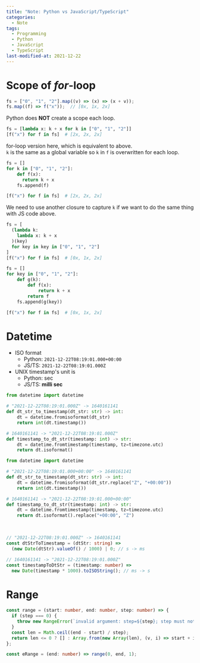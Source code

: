 ```yaml
---
title: "Note: Python vs JavaScript/TypeScript"
categories:
  - Note
tags:
  - Programming
  - Python
  - JavaScript
  - TypeScript
last-modified-at: 2021-12-22
---
```


# Scope of *for*-loop

```ts
fs = ["0", "1", "2"].map((v) => (x) => (x + v));
fs.map((f) => f("x"));  // [0x, 1x, 2x]
```

Python does **NOT** create a scope each loop.  

```python
fs = [lambda x: k + x for k in ["0", "1", "2"]]
[f("x") for f in fs]  # [2x, 2x, 2x]
```

for-loop version here, which is equivalent to above.  
`k` is the same as a global variable so `k` in `f` is overwritten for each loop.  

```python
fs = []
for k in ["0", "1", "2"]:
    def f(x):
      return k + x
    fs.append(f)

[f("x") for f in fs]  # [2x, 2x, 2x]
```

We need to use another closure to capture `k` if we want to do the same thing with JS code above.  

```python
fs = [
  (lambda k:
    lambda x: k + x
  )(key)
  for key in key in ["0", "1", "2"]
]
[f("x") for f in fs]  # [0x, 1x, 2x]
```

```python
fs = []
for key in ["0", "1", "2"]:
    def g(k):
        def f(x):
            return k + x
        return f
    fs.append(g(key))

[f("x") for f in fs]  # [0x, 1x, 2x]
```


# Datetime

- ISO format
  - Python: `2021-12-22T08:19:01.000+00:00`
  - JS/TS: `2021-12-22T08:19:01.000Z`
- UNIX timestamp's unit is
  - Python: sec
  - JS/TS: **milli sec**


```python
from datetime import datetime

# "2021-12-22T08:19:01.000Z" -> 1640161141
def dt_str_to_timestamp(dt_str: str) -> int:
    dt = datetime.fromisoformat(dt_str)
    return int(dt.timestamp())

# 1640161141 -> "2021-12-22T08:19:01.000Z"
def timestamp_to_dt_str(timestamp: int) -> str:
    dt = datetime.fromtimestamp(timestamp, tz=timezone.utc)
    return dt.isoformat()
```

```python
from datetime import datetime

# "2021-12-22T08:19:01.000+00:00" -> 1640161141
def dt_str_to_timestamp(dt_str: str) -> int:
    dt = datetime.fromisoformat(dt_str.replace("Z", "+00:00"))
    return int(dt.timestamp())

# 1640161141 -> "2021-12-22T08:19:01.000+00:00"
def timestamp_to_dt_str(timestamp: int) -> str:
    dt = datetime.fromtimestamp(timestamp, tz=timezone.utc)
    return dt.isoformat().replace("+00:00", "Z")
```

<br>

```ts
// "2021-12-22T08:19:01.000Z" -> 1640161141
const dtStrToTimestamp = (dtStr: string) =>
  (new Date(dtStr).valueOf() / 1000) | 0; // s -> ms

// 1640161141 -> "2021-12-22T08:19:01.000Z"
const timestampToDtStr = (timestamp: number) =>
  new Date(timestamp * 1000).toISOString(); // ms -> s
```


# Range

```ts
const range = (start: number, end: number, step: number) => {
  if (step === 0) {
    throw new RangeError(`invalid argument: step=${step}; step must not be 0.`);
  }
  const len = Math.ceil((end - start) / step);
  return len <= 0 ? [] : Array.from(new Array(len), (v, i) => start + i * step);
};

const eRange = (end: number) => range(0, end, 1);
```
